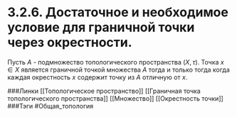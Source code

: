 # 3.2.6. Достаточное и необходимое условие для граничной точки через окрестности.
Пусть $A$ - подмножество топологического пространства $(X,\tau)$. Точка $x\in X$ является граничной точкой множества $A$ тогда и только тогда когда каждая окрестность $x$ содержит точку из $A$ отличную от $x$.

###Линки [[Топологическое пространство]] [[Граничная точка топологического пространства]] [[Множество]] [[Окрестность точки]]
###Тэги 
 #Общая_топология